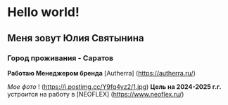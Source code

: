 # Hello world!
## Меня зовут Юлия Святынина
### Город проживания - Саратов

**Работаю Менеджером бренда** [Autherra] (https://autherra.ru/)

*Мое фото* ! (https://i.postimg.cc/Y9fq4yz2/1.jpg) 
**Цель на 2024-2025 г.г.** устроится на работу в [NEOFLEX] (https://www.neoflex.ru/)

